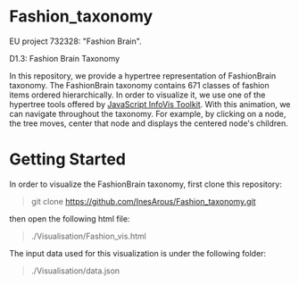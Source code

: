 # Fashion_taxonomy

EU project 732328: "Fashion Brain".

D1.3: Fashion Brain Taxonomy

In this repository, we provide a hypertree representation of FashionBrain taxonomy. The FashionBrain taxonomy contains 671 classes of fashion items ordered hierarchically. In order to visualize it, we use one of the hypertree tools offered by [JavaScript InfoVis Toolkit](http://philogb.github.io/jit/). With this animation, we can navigate throughout the taxonomy. For example, by clicking on a node, the tree moves, center that node and displays the centered node's children.

# Getting Started
In order to visualize the FashionBrain taxonomy, first clone this repository:

>git clone https://github.com/InesArous/Fashion_taxonomy.git

then open the following html file:
>./Visualisation/Fashion_vis.html

The input data used for this visualization is under the following folder:
>./Visualisation/data.json


